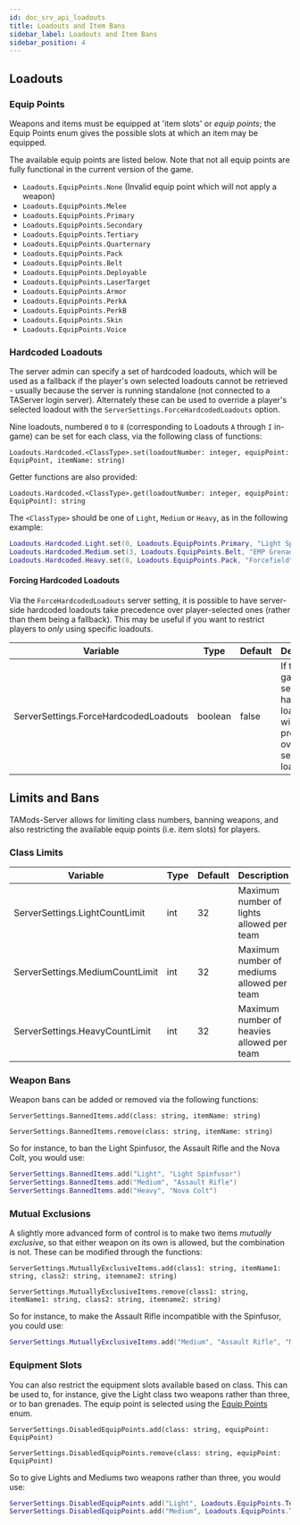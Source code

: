 ```yaml
---
id: doc_srv_api_loadouts
title: Loadouts and Item Bans
sidebar_label: Loadouts and Item Bans
sidebar_position: 4
---
```


## Loadouts

### Equip Points

Weapons and items must be equipped at 'item slots' or _equip points_; the Equip Points enum gives the possible slots at which an item may be equipped.

The available equip points are listed below. Note that not all equip points are fully functional in the current version of the game.

- `Loadouts.EquipPoints.None` (Invalid equip point which will not apply a weapon)
- `Loadouts.EquipPoints.Melee`
- `Loadouts.EquipPoints.Primary`
- `Loadouts.EquipPoints.Secondary`
- `Loadouts.EquipPoints.Tertiary`
- `Loadouts.EquipPoints.Quarternary`
- `Loadouts.EquipPoints.Pack`
- `Loadouts.EquipPoints.Belt`
- `Loadouts.EquipPoints.Deployable`
- `Loadouts.EquipPoints.LaserTarget`
- `Loadouts.EquipPoints.Armor`
- `Loadouts.EquipPoints.PerkA`
- `Loadouts.EquipPoints.PerkB`
- `Loadouts.EquipPoints.Skin`
- `Loadouts.EquipPoints.Voice`

### Hardcoded Loadouts

The server admin can specify a set of hardcoded loadouts, which will be used as a fallback if the player's own selected loadouts cannot be retrieved - usually because the server is running standalone (not connected to a TAServer login server). Alternately these can be used to override a player's selected loadout with the `ServerSettings.ForceHardcodedLoadouts` option.

Nine loadouts, numbered `0` to `8` (corresponding to Loadouts `A` through `I` in-game) can be set for each class, via the following class of functions:

`Loadouts.Hardcoded.<ClassType>.set(loadoutNumber: integer, equipPoint: EquipPoint, itemName: string)`

Getter functions are also provided:

`Loadouts.Hardcoded.<ClassType>.get(loadoutNumber: integer, equipPoint: EquipPoint): string`

The `<ClassType>` should be one of `Light`, `Medium` or `Heavy`, as in the following example:

```lua
Loadouts.Hardcoded.Light.set(0, Loadouts.EquipPoints.Primary, "Light Spinfusor")
Loadouts.Hardcoded.Medium.set(3, Loadouts.EquipPoints.Belt, "EMP Grenades")
Loadouts.Hardcoded.Heavy.set(8, Loadouts.EquipPoints.Pack, "Forcefield")
```

#### Forcing Hardcoded Loadouts

Via the `ForceHardcodedLoadouts` server setting, it is possible to have server-side hardcoded loadouts take precedence over player-selected ones (rather than them being a fallback). This may be useful if you want to restrict players to _only_ using specific loadouts.

| Variable                              | Type    | Default | Description                                                                                |
|---------------------------------------|---------|---------|--------------------------------------------------------------------------------------------|
| ServerSettings.ForceHardcodedLoadouts | boolean | false   | If true, game server hardcoded loadouts will take precedence over player selected loadouts |

## Limits and Bans

TAMods-Server allows for limiting class numbers, banning weapons, and also restricting the available equip points (i.e. item slots) for players.

### Class Limits

| Variable                        | Type | Default | Description                                |
|---------------------------------|------|---------|--------------------------------------------|
| ServerSettings.LightCountLimit  | int  | 32      | Maximum number of lights allowed per team  |
| ServerSettings.MediumCountLimit | int  | 32      | Maximum number of mediums allowed per team |
| ServerSettings.HeavyCountLimit  | int  | 32      | Maximum number of heavies allowed per team |

### Weapon Bans

Weapon bans can be added or removed via the following functions:

`ServerSettings.BannedItems.add(class: string, itemName: string)`

`ServerSettings.BannedItems.remove(class: string, itemName: string)`

So for instance, to ban the Light Spinfusor, the Assault Rifle and the Nova Colt, you would use:

```lua
ServerSettings.BannedItems.add("Light", "Light Spinfusor")
ServerSettings.BannedItems.add("Medium", "Assault Rifle")
ServerSettings.BannedItems.add("Heavy", "Nova Colt")
```

### Mutual Exclusions

A slightly more advanced form of control is to make two items _mutually exclusive_, so that either weapon on its own is allowed, but the combination is not. These can be modified through the functions:

`ServerSettings.MutuallyExclusiveItems.add(class1: string, itemName1: string, class2: string, itemname2: string)`

`ServerSettings.MutuallyExclusiveItems.remove(class1: string, itemName1: string, class2: string, itemname2: string)`

So for instance, to make the Assault Rifle incompatible with the Spinfusor, you could use:

```lua
ServerSettings.MutuallyExclusiveItems.add("Medium", "Assault Rifle", "Medium", "Spinfusor")
```

### Equipment Slots

You can also restrict the equipment slots available based on class. This can be used to, for instance, give the Light class two weapons rather than three, or to ban grenades. The equip point is selected using the [Equip Points](#equip-points) enum.

`ServerSettings.DisabledEquipPoints.add(class: string, equipPoint: EquipPoint)`

`ServerSettings.DisabledEquipPoints.remove(class: string, equipPoint: EquipPoint)`

So to give Lights and Mediums two weapons rather than three, you would use:

```lua
ServerSettings.DisabledEquipPoints.add("Light", Loadouts.EquipPoints.Tertiary)
ServerSettings.DisabledEquipPoints.add("Medium", Loadouts.EquipPoints.Tertiary)
```